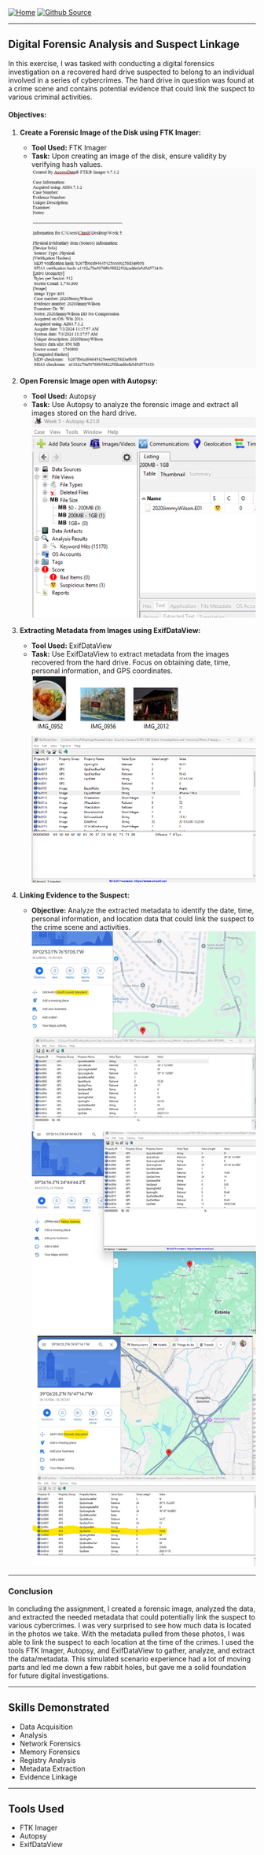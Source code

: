 <div style="display: inline-block;">
  <a href="https://breachopen.github.io/Chas-Riley/">
    <img src="https://img.shields.io/badge/Home-3ba0e6" alt="Home">
  </a>
</div>

<div style="display: inline-block;">
  <a href="https://github.com/BreachOpen/Chas-Riley/" target="_blank">
    <img src="https://img.shields.io/badge/Github_Source-3ba0e6" alt="Github Source">
  </a>
</div>

---


## Digital Forensic Analysis and Suspect Linkage

In this exercise, I was tasked with conducting a digital forensics investigation on a recovered hard drive suspected to belong to an individual involved in a series of cybercrimes. The hard drive in question was found at a crime scene and contains potential evidence that could link the suspect to various criminal activities. 

#### Objectives:

1. **Create a Forensic Image of the Disk using FTK Imager:**
   - **Tool Used:** FTK Imager
   - **Task:** Upon creating an image of the disk, ensure validity by verifying hash values.
![Forensic Image](../../assets/img/forensics/8.png)

2. **Open Forensic Image open with Autopsy:**
   - **Tool Used:** Autopsy
   - **Task:** Use Autopsy to analyze the forensic image and extract all images stored on the hard drive.
![Extracting Images](../../assets/img/forensics/9.png)

3. **Extracting Metadata from Images using ExifDataView:**
   - **Tool Used:** ExifDataView
   - **Task:** Use ExifDataView to extract metadata from the images recovered from the hard drive. Focus on obtaining date, time, personal information, and GPS coordinates.
![Found Images](../../assets/img/forensics/10.png)
![Metadata Extraction](../../assets/img/forensics/11.png)

4. **Linking Evidence to the Suspect:**
   - **Objective:** Analyze the extracted metadata to identify the date, time, personal information, and location data that could link the suspect to the crime scene and activities.
![Evidence Maryland](../../assets/img/forensics/12.png)
![Evidence Estonia](../../assets/img/forensics/13.png)
![Evidence RMaryland](../../assets/img/forensics/14.png)

---

### Conclusion
In concluding the assignment, I created a forensic image, analyzed the data, and extracted the needed metadata that could potentially link the suspect to various cybercrimes. I was very surprised to see how much data is located in the photos we take. With the metadata pulled from these photos, I was able to link the suspect to each location at the time of the crimes. I used the tools FTK Imager, Autopsy, and ExifDataView to gather, analyze, and extract the data/metadata. This simulated scenario experience had a lot of moving parts and led me down a few rabbit holes, but gave me a solid foundation for future digital investigations.

---

## Skills Demonstrated

- Data Acquisition
- Analysis
- Network Forensics
- Memory Forensics
- Registry Analysis
- Metadata Extraction
- Evidence Linkage

---

## Tools Used
- FTK Imager
- Autopsy
- ExifDataView
